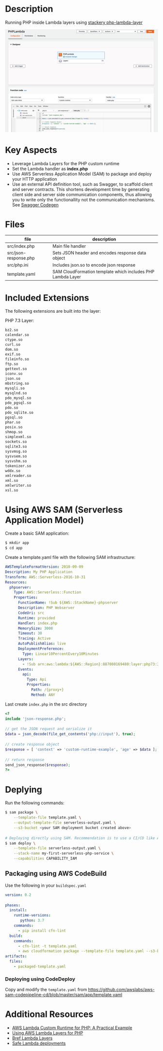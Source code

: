 # Description
Running PHP inside Lambda layers using [stackery php-lambda-layer](https://github.com/stackery/php-lambda-layer)

![alt text](screenshot.png)

# Key Aspects
- Leverage Lambda Layers for the PHP custom runtime
- Set the Lambda handler as **index.php**
- Use AWS Serverless Application Model (SAM) to package and deploy your HTTP application
- Use an external API definition tool, such as Swagger, to scaffold client and server contracts. This shortens development time by generating client side and server side communication components, thus allowing you to write only the functionallity not the communication mechanisms. See [Swagger Codegen](https://swagger.io/tools/swagger-codegen/)

# Files
|file|description|
|-|-|
|src/index.php| Main file handler|
|src/json-response.php| Sets JSON header and encodes response data object|
|src/php.ini|Includes json.so to encode json response |
|template.yaml|SAM CloudFormation template which includes PHP Lambda Layer|

# Included Extensions
The following extensions are built into the layer:

PHP 7.3 Layer:
```
bz2.so
calendar.so
ctype.so
curl.so
dom.so
exif.so
fileinfo.so
ftp.so
gettext.so
iconv.so
json.so
mbstring.so
mysqli.so
mysqlnd.so
pdo_mysql.so
pdo_pgsql.so
pdo.so
pdo_sqlite.so
pgsql.so
phar.so
posix.so
shmop.so
simplexml.so
sockets.so
sqlite3.so
sysvmsg.so
sysvsem.so
sysvshm.so
tokenizer.so
wddx.so
xmlreader.so
xml.so
xmlwriter.so
xsl.so
```

# Using AWS SAM (Serverless Application Model)
Create a basic SAM application:

```sh
$ mkdir app
$ cd app
```

Create a template.yaml file with the following SAM infrastructure:

```yaml
AWSTemplateFormatVersion: 2010-09-09
Description: My PHP Application
Transform: AWS::Serverless-2016-10-31
Resources:
  phpserver:
    Type: AWS::Serverless::Function
    Properties:
      FunctionName: !Sub ${AWS::StackName}-phpserver
      Description: PHP Webserver
      CodeUri: src
      Runtime: provided
      Handler: index.php
      MemorySize: 3008
      Timeout: 30
      Tracing: Active
      AutoPublishAlias: live
      DeploymentPreference:
        Type: Linear10PercentEvery10Minutes
      Layers:
        - !Sub arn:aws:lambda:${AWS::Region}:887080169480:layer:php73:3
      Events:
        api:
          Type: Api
          Properties:
            Path: /{proxy+}
            Method: ANY
```

Last create `index.php` in the src directory
```php
<?
include 'json-response.php';

// get the JSON request and serialize it
$data = json_decode(file_get_contents('php://input'), true);

// create response object
$response = [ 'context' => 'custom-runtime-example', 'age' => $data ];

// return response
send_json_response($response);
?>
```

# Deplying
Run the following commands:

```sh
$ sam package \
    --template-file template.yaml \
    --output-template-file serverless-output.yaml \
    --s3-bucket <your SAM deployment bucket created above>

# Deploying directly using SAM. Recommendation is to use a CI/CD like AWS CodePipeline
$ sam deploy \
    --template-file serverless-output.yaml \
    --stack-name my-first-serverless-php-service \
    --capabilities CAPABILITY_IAM
```

## Packaging using AWS CodeBuild

Use the following in your `buildspec.yaml`
```yaml
version: 0.2

phases:
  install:
    runtime-versions:
       python: 3.7
    commands:
      - pip install cfn-lint
  build:
    commands:
      - cfn-lint -t template.yaml
      - aws cloudformation package --template-file template.yaml --s3-bucket ${PACKAGE_BUCKET} --output-template-file packaged-template.yaml
artifacts:
  files:
    - packaged-template.yaml
```

### Deploying using CodeDeploy
Copy and modify the `template.yaml` from https://github.com/awslabs/aws-sam-codepipeline-cd/blob/master/sam/app/template.yaml


# Additional Resources
- [AWS Lambda Custom Runtime for PHP: A Practical Example](
https://aws.amazon.com/blogs/apn/aws-lambda-custom-runtime-for-php-a-practical-example/)
- [Using AWS Lambda Layers for PHP](https://codingwar.com/using-aws-lambda-layers-php)
- [Bref Lambda Layers](https://bref.sh/docs/environment/php.html)
- [Safe Lambda deployments
](https://github.com/awslabs/serverless-application-model/blob/master/docs/safe_lambda_deployments.rst)